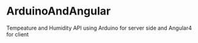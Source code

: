 # ArduinoAndAngular
Tempeature and Humidity API  using Arduino for server side and Angular4 for client
